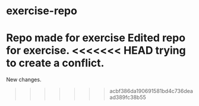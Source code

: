 # exercise-repo
Repo made for exercise
Edited repo for exercise.
<<<<<<< HEAD
trying to create a conflict.
=======
New changes.
>>>>>>> acbf386da190691581bd4c736deaad389fc38b55
